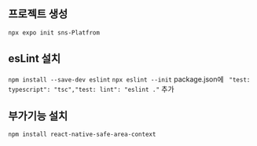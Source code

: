 ## 프로젝트 생성 

`npx expo init sns-Platfrom`

## esLint 설치

`npm install --save-dev eslint`
`npx eslint --init`
package.json에 ` "test: typescript": "tsc","test: lint": "eslint ."` 추가


## 부가기능 설치 

`npm install react-native-safe-area-context`

